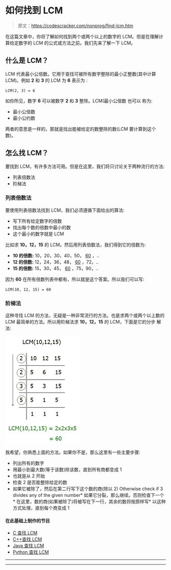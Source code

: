 # 如何找到 LCM

> 原文：<https://codescracker.com/nonprog/find-lcm.htm>

在这篇文章中，你将了解如何找到两个或两个以上的数字的 LCM。但是在理解计算给定数字的 LCM 的公式或方法之前。我们先来了解一下 LCM。

## 什么是 LCM？

LCM 代表最小公倍数。它用于查找可被所有数字整除的最小正整数(其中计算 LCM)。例如 **2** 和 **3** 的 LCM 为 **6** 表示为 :

```
LCM(2, 3) = 6
```

如你所见，数字 **6** 可以被数字 **2** 和 **3** 整除。LCM(最小公倍数 也可以 称为:

*   最小公倍数
*   最小公约数

两者的意思是一样的，那就是找出能被给定的数整除的数(LCM 要计算到这个数)。

## 怎么找 LCM？

要找到 LCM，有许多方法可用。但是在这里，我们将只讨论关于两种流行的方法:

*   列表倍数法
*   阶梯法

### 列表倍数法

要使用列表倍数法找到 LCM，我们必须遵循下面给出的算法:

*   写下所有给定数字的倍数
*   找出每个数的倍数中最小的数
*   这个最小的数字就是 LCM

比如求 **10，12，15** 的 LCM。然后用列表倍数法，我们得到它的倍数为:

*   **10 的倍数:** 10，20，30，40，50， <u>60</u> ，..
*   **12 的倍数:** 12，24，36，48， <u>60</u> ，72，..
*   **15 的倍数:** 15，30，45， <u>60</u> ，75，90，..

因为 **60** 在所有倍数列表中都有，所以就是这个答案。所以我们可以写:

```
LCM(10, 12, 15) = 60
```

### 阶梯法

这种寻找 LCM 的方法，无疑是一种非常流行的方法。也是求两个或两个以上数的 LCM 最简单的方法。所以用阶梯法求 **10，12，15** 的 LCM，下面是它的分步 解法:

![find lcm](img/6664838d94d6a9f18aa0cdb1a05c9b8a.png)

我希望，你熟悉上面的方法。如果你不是，那么这里有一些主要步骤:

*   列出所有的数字
*   用最小到最大数(等于该数)除该数，直到所有商都变成 1
*   也就是从 2 开始
*   检查 2 是否能整除给定的数
*   如果它被除了，然后在第二行写下这个数的商(除以 2)
<il>Otherwise check if 3 divides any of the given number*   如果它分裂，那么继续。否则检查下一个*   在这里，数的商(如果被除了)将被写在下一行，其余的数将按原样写*   以这种方式处理，直到每个商变成 1</il>

#### 在此基础上制作的节目

*   [C 查找 LCM](/c/program/c-program-find-hcf-lcm.htm)
*   [C++查找 LCM](/cpp/program/cpp-program-find-hcf-lcm.htm)
*   [Java 查找 LCM](/java/program/java-program-find-hcf-lcm.htm)
*   [Python 查找 LCM](/python/program/python-program-find-hcf-lcm.htm)

* * *

* * *